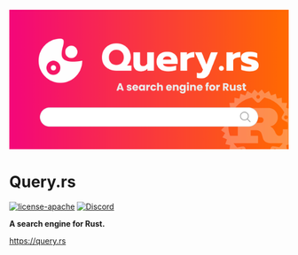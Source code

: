 <p align="center">
    <img src="/static/og-640x320.png">
</p>

# Query.rs

[![license-apache](https://img.shields.io/badge/license-Apache-yellow.svg)](https://github.com/huhu/query.rs/blob/master/LICENSE)
[![Discord](https://img.shields.io/discord/711895914494558250?label=chat&logo=discord)](https://discord.gg/rPWWBqxBhp)

**A search engine for Rust.**

https://query.rs
